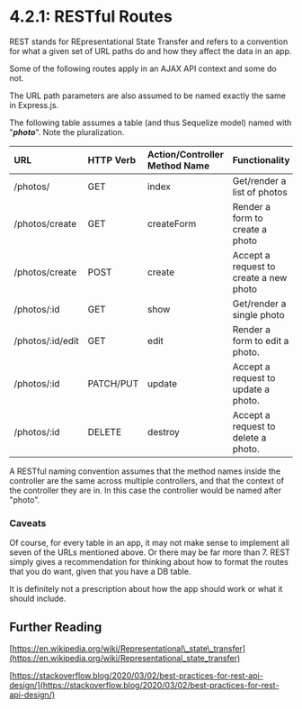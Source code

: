 # 4.2.1: RESTful Routes

REST stands for REpresentational State Transfer and refers to a convention for what a given set of URL paths do and how they affect the data in an app.

Some of the following routes apply in an AJAX API context and some do not.

The URL path parameters are also assumed to be named exactly the same in Express.js.

The following table assumes a table \(and thus Sequelize model\) named with "_**photo**_". Note the pluralization.

| **URL** | **HTTP Verb** | **Action/Controller Method Name** | Functionality |  Format | SQL |
| :--- | :--- | :--- | :--- | :--- | :--- |
| /photos/ | GET | index | Get/render a list of photos | JSON/HTML | SELECT |
| /photos/create | GET | createForm | Render a form to create a photo | HTML | n/a |
| /photos/create | POST | create | Accept a request to create a new photo | JSON/Form Submit | INSERT |
| /photos/:id | GET | show | Get/render a single photo | JSON/HTML | SELECT |
| /photos/:id/edit | GET | edit | Render a form to edit a photo. | HTML | SELECT |
| /photos/:id | PATCH/PUT | update | Accept a request to update a photo. | JSON/Form submit | UPDATE |
| /photos/:id | DELETE | destroy | Accept a request to delete a photo. | JSON/Form submit | DELETE |

A RESTful naming convention assumes that the method names inside the controller are the same across multiple controllers, and that the context of the controller they are in. In this case the controller would be named after "photo".

### Caveats

Of course, for every table in an app, it may not make sense to implement all seven of the URLs mentioned above. Or there may be far more than 7. REST simply gives a recommendation for thinking about how to format the routes that you do want, given that you have a DB table.

It is definitely not a prescription about how the app should work or what it should include.

## Further Reading

[https://en.wikipedia.org/wiki/Representational\_state\_transfer](https://en.wikipedia.org/wiki/Representational_state_transfer)

[https://stackoverflow.blog/2020/03/02/best-practices-for-rest-api-design/](https://stackoverflow.blog/2020/03/02/best-practices-for-rest-api-design/)

